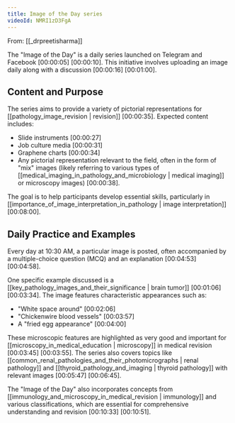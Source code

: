 ```yaml
---
title: Image of the Day series
videoId: NMRI1zD3FgA
---
```


From: [[_drpreetisharma]] <br/> 

The "Image of the Day" is a daily series launched on Telegram and Facebook <a class="yt-timestamp" data-t="00:00:05">[00:00:05]</a> <a class="yt-timestamp" data-t="00:00:10">[00:00:10]</a>. This initiative involves uploading an image daily along with a discussion <a class="yt-timestamp" data-t="00:00:16">[00:00:16]</a> <a class="yt-timestamp" data-t="00:01:00">[00:01:00]</a>.

## Content and Purpose

The series aims to provide a variety of pictorial representations for [[pathology_image_revision | revision]] <a class="yt-timestamp" data-t="00:00:35">[00:00:35]</a>. Expected content includes:
*   Slide instruments <a class="yt-timestamp" data-t="00:00:27">[00:00:27]</a>
*   Job culture media <a class="yt-timestamp" data-t="00:00:31">[00:00:31]</a>
*   Graphene charts <a class="yt-timestamp" data-t="00:00:34">[00:00:34]</a>
*   Any pictorial representation relevant to the field, often in the form of "mix" images (likely referring to various types of [[medical_imaging_in_pathology_and_microbiology | medical imaging]] or microscopy images) <a class="yt-timestamp" data-t="00:00:38">[00:00:38]</a>.

The goal is to help participants develop essential skills, particularly in [[importance_of_image_interpretation_in_pathology | image interpretation]] <a class="yt-timestamp" data-t="00:08:00">[00:08:00]</a>.

## Daily Practice and Examples

Every day at 10:30 AM, a particular image is posted, often accompanied by a multiple-choice question (MCQ) and an explanation <a class="yt-timestamp" data-t="00:04:53">[00:04:53]</a> <a class="yt-timestamp" data-t="00:04:58">[00:04:58]</a>.

One specific example discussed is a [[key_pathology_images_and_their_significance | brain tumor]] <a class="yt-timestamp" data-t="00:01:06">[00:01:06]</a> <a class="yt-timestamp" data-t="00:03:34">[00:03:34]</a>. The image features characteristic appearances such as:
*   "White space around" <a class="yt-timestamp" data-t="00:02:06">[00:02:06]</a>
*   "Chickenwire blood vessels" <a class="yt-timestamp" data-t="00:03:57">[00:03:57]</a>
*   A "fried egg appearance" <a class="yt-timestamp" data-t="00:04:00">[00:04:00]</a>

These microscopic features are highlighted as very good and important for [[microscopy_in_medical_education | microscopy]] in medical revision <a class="yt-timestamp" data-t="00:03:45">[00:03:45]</a> <a class="yt-timestamp" data-t="00:03:55">[00:03:55]</a>. The series also covers topics like [[common_renal_pathologies_and_their_photomicrographs | renal pathology]] and [[thyroid_pathology_and_imaging | thyroid pathology]] with relevant images <a class="yt-timestamp" data-t="00:05:47">[00:05:47]</a> <a class="yt-timestamp" data-t="00:06:45">[00:06:45]</a>.

The "Image of the Day" also incorporates concepts from [[immunology_and_microscopy_in_medical_revision | immunology]] and various classifications, which are essential for comprehensive understanding and revision <a class="yt-timestamp" data-t="00:10:33">[00:10:33]</a> <a class="yt-timestamp" data-t="00:10:51">[00:10:51]</a>.
